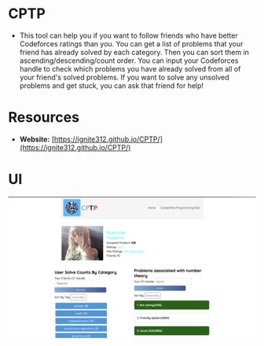 # CPTP
- This tool can help you if you want to follow friends who have better Codeforces ratings than you. You can get a list of problems that your friend has already solved by each category. Then you can sort them in ascending/descending/count order. You can input your Codeforces handle to check which problems you have already solved from all of your friend's solved problems. If you want to solve any unsolved problems and get stuck, you can ask that friend for help!
# Resources
- **Website:** [https://ignite312.github.io/CPTP/](https://ignite312.github.io/CPTP/)
# UI
![Image](https://raw.githubusercontent.com/ignite312/CPTP/main/public/UI/UI.png)